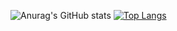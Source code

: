 ![Anurag's GitHub stats](https://github-readme-stats.vercel.app/api?username=unagi11&count_private=true&theme=radical)
[![Top Langs](https://github-readme-stats.vercel.app/api/top-langs/?username=unagi11&layout=compact&theme=radical)](https://github.com/anuraghazra/github-readme-stats)
<!--
**unagi11/unagi11** is a ✨ _special_ ✨ repository because its `README.md` (this file) appears on your GitHub profile.

Here are some ideas to get you started:

- 🔭 I’m currently working on ...
- 🌱 I’m currently learning ...
- 👯 I’m looking to collaborate on ...
- 🤔 I’m looking for help with ...
- 💬 Ask me about ...
- 📫 How to reach me: ...
- 😄 Pronouns: ...
- ⚡ Fun fact: ...
-->
